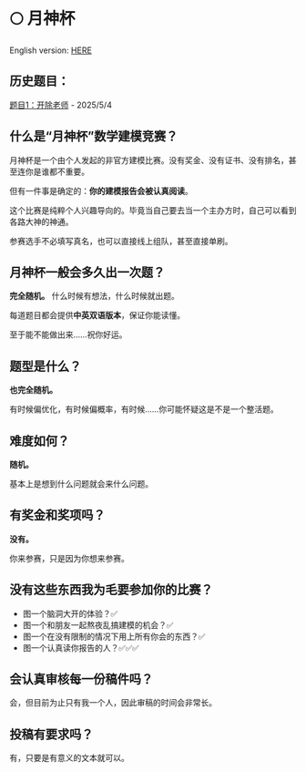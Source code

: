 # 🌕 月神杯
English version: [HERE](README.en.md)

## 历史题目：
[题目1：开除老师](Quest1.md) - 2025/5/4

## 什么是“月神杯”数学建模竞赛？
月神杯是一个由个人发起的非官方建模比赛。没有奖金、没有证书、没有排名，甚至连你是谁都不重要。

但有一件事是确定的：**你的建模报告会被认真阅读**。

这个比赛是纯粹个人兴趣导向的。毕竟当自己要去当一个主办方时，自己可以看到各路大神的神通。

参赛选手不必填写真名，也可以直接线上组队，甚至直接单刷。

## 月神杯一般会多久出一次题？
**完全随机。** 什么时候有想法，什么时候就出题。

每道题目都会提供**中英双语版本**，保证你能读懂。

至于能不能做出来……祝你好运。

## 题型是什么？
**也完全随机。** 

有时候偏优化，有时候偏概率，有时候……你可能怀疑这是不是一个整活题。

## 难度如何？
**随机。**

基本上是想到什么问题就会来什么问题。

## 有奖金和奖项吗？
**没有。** 

你来参赛，只是因为你想来参赛。

## 没有这些东西我为毛要参加你的比赛？

- 图一个脑洞大开的体验？✅
- 图一个和朋友一起熬夜乱搞建模的机会？✅
- 图一个在没有限制的情况下用上所有你会的东西？✅
- 图一个认真读你报告的人？✅✅✅

## 会认真审核每一份稿件吗？
会，但目前为止只有我一个人，因此审稿的时间会非常长。

## 投稿有要求吗？
有，只要是有意义的文本就可以。

